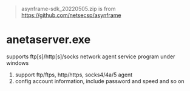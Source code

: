 > asynframe-sdk_20220505.zip is from https://github.com/netsecsp/asynframe  

# anetaserver.exe 
supports ftp[s]/http[s]/socks network agent service program under windows  
1. support ftp/ftps, http/https, socks4/4a/5 agent  
2. config account information, include password and speed and so on  
